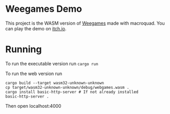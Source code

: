 # Weegames Demo
This project is the WASM version of [Weegames](https://github.com/yeahross0/weegames) made with macroquad. You can play the demo on [itch.io](https://yeahross.itch.io/weegames).

# Running
To run the executable version run ``cargo run``

To run the web version run

```
cargo build --target wasm32-unknown-unknown
cp target/wasm32-unknown-unknown/debug/webgames.wasm .
cargo install basic-http-server # If not already installed
basic-http-server .
```

Then open localhost:4000